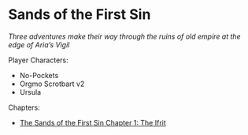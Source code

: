  # Sands of the First Sin

*Three adventures make their way through the ruins of old empire at the edge of Aria’s Vigil*
 
Player Characters:  
- No-Pockets  
- Orgmo Scrotbart v2  
- Ursula
 
Chapters:  
- [The Sands of the First Sin Chapter 1: The Ifrit](https://graveyard-world.obsidianportal.com/posts/the-sands-of-the-first-sin-chapter-1)
 